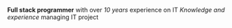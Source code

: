 **Full stack programmer** with over *10 years* experience on IT
*Knowledge and experience* managing IT project

